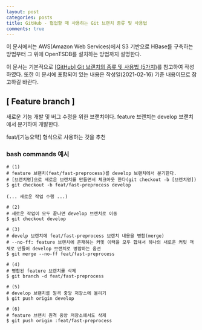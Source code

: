 ```yaml
---
layout: post
categories: posts
title: GitHub - 협업할 때 사용하는 Git 브랜치 종류 및 사용법
comments: true
---
```


이 문서에서는 AWS(Amazon Web Services)에서 S3 기반으로 HBase를 구축하는 방법부터 그 위에 OpenTSDB를 설치하는 방법까지 설명한다.

이 문서는 기본적으로 [[GitHub] Git 브랜치의 종류 및 사용법 (5가지)](https://gmlwjd9405.github.io/2018/05/11/types-of-git-branch.html)를 참고하여 작성하였다. 또한 이 문서에 포함되어 있는 내용은 작성일(2021-02-16) 기준 내용이므로 참고하길 바란다.


## [ Feature branch ] 

새로운 기능 개발 및 버그 수정을 위한 브랜치이다. feature 브랜치는 develop 브랜치에서 분기하여 개발한다.

feat/[기능요약] 형식으로 사용하는 것을 추천

### bash commands 예시

```
# (1)
# feature 브랜치(feat/fast-preprocess)를 develop 브랜치에서 분기한다.
# [브랜치명]으로 새로운 브랜치를 만들면서 체크아웃 한다(git checkout -b [브랜치명])
$ git checkout -b feat/fast-preprocess develop

(... 새로운 작업 수행 ...)

# (2)
# 새로운 작업이 모두 끝나면 develop 브랜치로 이동
$ git checkout develop

# (3)
# develp 브랜치에 feat/fast-preprocess 브랜치 내용을 병합(merge)
# --no-ff: feature 브랜치에 존재하는 커밋 이력을 모두 합쳐서 하나의 새로운 커밋 객체로 만들어 develop 브랜치로 병합하는 옵션
$ git merge --no-ff feat/fast-preprocess

# (4)
# 병합된 feature 브랜치를 삭제
$ git branch -d feat/fast-preprocess

# (5)
# develop 브랜치를 원격 중앙 저장소에 올리기
$ git push origin develop

# (6)
# feature 브랜치 원격 중앙 저장소에서도 삭제
$ git push origin :feat/fast-preprocess
```